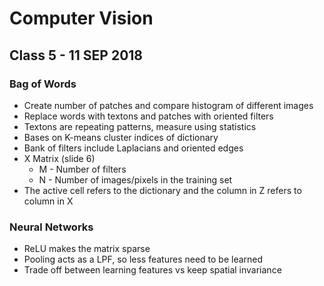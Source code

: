 # Computer Vision

## Class 5 - 11 SEP 2018

### Bag of Words
- Create number of patches and compare histogram of different images
- Replace words with textons and patches with oriented filters
- Textons are repeating patterns, measure using statistics
- Bases on K-means cluster indices of dictionary
- Bank of filters include Laplacians and oriented edges
- X Matrix (slide 6)
	- M - Number of filters
	- N - Number of images/pixels in the training set
- The active cell refers to the dictionary and the column in Z refers to column in X
 
### Neural Networks
- ReLU makes the matrix sparse
- Pooling acts as a LPF, so less features need to be learned
- Trade off between learning features vs keep spatial invariance 
